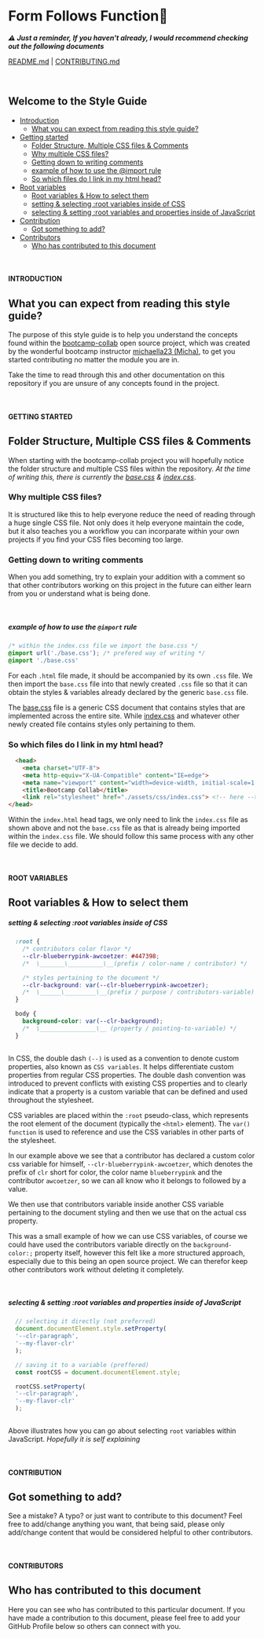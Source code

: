 # Form Follows Function🤔
**_⚠️ Just a reminder, If you haven't already, I would recommend checking out the following documents_** 

[README.md](./README.md) | [CONTRIBUTING.md](./CONTRIBUTING.md)

<br>

## Welcome to the Style Guide
- [Introduction](#introduction)
  - [What you can expect from reading this style guide?](#what-you-can-expect-from-reading-this-style-guide)
- [Getting started](#getting-started)
  - [Folder Structure, Multiple CSS files & Comments](#folder-structure-multiple-css-files--comments)
  - [Why multiple CSS files?](#why-multiple-css-files)
  - [Getting down to writing comments ](#getting-down-to-writing-comments)
  - [example of how to use the @import rule](#example-of-how-to-use-the-import-rule)
  - [So which files do I link in my html head?](#so-which-files-do-i-link-in-my-html-head)
- [Root variables](#root-variables)
  - [Root variables & How to select them](#root-variables--how-to-select-them)
  - [setting & selecting :root variables inside of CSS](#setting--selecting-root-variables-inside-of-css)
  - [selecting & setting :root variables and properties inside of JavaScript](#selecting--setting-root-variables-and-properties-inside-of-javascript)
- [Contribution](#contribution)
  - [Got something to add?](#got-something-to-add)
- [Contributors](#contributors)
  - [Who has contributed to this document](#who-has-contributed-to-this-document)

<br>

#### INTRODUCTION
## What you can expect from reading this style guide?
The purpose of this style guide is to help you understand the concepts found within the [bootcamp-collab](https://github.com/michaella23/bootcamp-collab) open source project, which was created by the wonderful bootcamp instructor [michaella23 (Micha)](https://github.com/michaella23), to get you started contributing no matter the module you are in. 

Take the time to read through this and other documentation on this repository if you are unsure of any concepts found in the project.

<br>

#### GETTING STARTED
## Folder Structure, Multiple CSS files & Comments
When starting with the bootcamp-collab project you will hopefully notice the folder structure and multiple CSS files within the repository. _At the time of writing this, there is currently the [base.css](./assets/css/base.css) & [index.css](./assets/css/index.css)_.

### Why multiple CSS files?

It is structured like this to help everyone reduce the need of reading through a huge single CSS file. Not only does it help everyone maintain the code, but it also teaches you a workflow you can incorparate within your own projects if you find your CSS files becoming too large.

### Getting down to writing comments 

When you add something, try to explain your addition with a comment so that other contributors working on this project in the future can either learn from you or understand what is being done.

<br>

##### _example of how to use the `@import` rule_

```CSS
/* within the index.css file we import the base.css */
@import url('./base.css'); /* prefered way of writing */
@import './base.css'
```

For each `.html` file made, it should be accompanied by its own `.css` file. We then import the `base.css` file into that newly created `.css` file so that it can obtain the styles & variables already declared by the generic `base.css` file. 

The [base.css](./assets/css/base.css) file is a generic CSS document that contains styles that are implemented across the entire site. While [index.css](./assets/css/index.css) and whatever other newly created file contains styles only pertaining to them.

### **So which files do I link in my html head?**

```html
  <head>
    <meta charset="UTF-8">
    <meta http-equiv="X-UA-Compatible" content="IE=edge">
    <meta name="viewport" content="width=device-width, initial-scale=1.0">
    <title>Bootcamp Collab</title>
    <link rel="stylesheet" href="./assets/css/index.css"> <!-- here -->
</head>
```

Within the `index.html` head tags, we only need to link the `index.css` file as shown above and not the `base.css` file as that is already being imported within the `index.css` file. We should follow this same process with any other file we decide to add.

<br>

#### ROOT VARIABLES
## Root variables & How to select them

##### _setting & selecting :root variables inside of CSS_

```css
  :root {
    /* contributors color flavor */
    --clr-blueberrypink-awcoetzer: #447398;
    /*  \_______\__________\__(prefix / color-name / contributor) */

    /* styles pertaining to the document */
    --clr-background: var(--clr-blueberrypink-awcoetzer);
    /*  \______\_________\__(prefix / purpose / contributors-variable) */
  }

  body {
    background-color: var(--clr-background);
    /*  \________________\__ (property / pointing-to-variable) */
  }
  
```

In CSS, the double dash `(--)` is used as a convention to denote custom properties, also known as `CSS variables`. It helps differentiate custom properties from regular CSS properties. The double dash convention was introduced to prevent conflicts with existing CSS properties and to clearly indicate that a property is a custom variable that can be defined and used throughout the stylesheet.

CSS variables are placed within the `:root` pseudo-class, which represents the root element of the document (typically the `<html>` element). The `var() function` is used to reference and use the CSS variables in other parts of the stylesheet.

In our example above we see that a contributor has declared a custom color css variable for himself, `--clr-blueberrypink-awcoetzer`, which denotes the prefix of `clr` short for color, the color name `blueberrypink` and the contributor `awcoetzer`, so we can all know who it belongs to followed by a value.

We then use that contributors variable inside another CSS variable pertaining to the document styling and then we use that on the actual css property. 

This was a small example of how we can use CSS variables, of course we could have used the contributors variable directly on the `background-color:;` property itself, however this felt like a more structured approach, especially due to this being an open source project. We can therefor keep other contributors work without deleting it completely.

<br>

##### _selecting & setting :root variables and properties inside of JavaScript_

```javascript
  // selecting it directly (not preferred)
  document.documentElement.style.setProperty(
  '--clr-paragraph',
  '--my-flavor-clr'
  );

  // saving it to a variable (preffered)
  const rootCSS = document.documentElement.style;

  rootCSS.setProperty(
  '--clr-paragraph',
  '--my-flavor-clr'
  );
  
```

Above illustrates how you can go about selecting `root` variables within JavaScript. _Hopefully it is self explaining_ 

<br>

#### CONTRIBUTION
## Got something to add?

See a mistake? A typo? or just want to contribute to this document? Feel free to add/change anything you want, that being said, please only add/change content that would be considered helpful to other contributors.

<br>

#### CONTRIBUTORS
## Who has contributed to this document

Here you can see who has contributed to this particular document. If you have made a contribution to this document, please feel free to add your GitHub Profile below so others can connect with you.